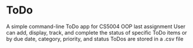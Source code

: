 # ToDo
A simple command-line ToDo app for CS5004 OOP last assignment
User can add, display, track, and complete the status of specific ToDo items or by due date, category, priority, and status
ToDos are stored in a .csv file

